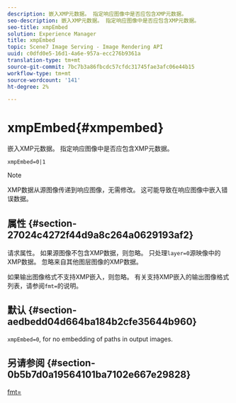 ```yaml
---
description: 嵌入XMP元数据。 指定响应图像中是否应包含XMP元数据。
seo-description: 嵌入XMP元数据。 指定响应图像中是否应包含XMP元数据。
seo-title: xmpEmbed
solution: Experience Manager
title: xmpEmbed
topic: Scene7 Image Serving - Image Rendering API
uuid: c0dfd0e5-16d1-4a6e-957a-ecc276b9361a
translation-type: tm+mt
source-git-commit: 7bc7b3a86fbcdc57cfdc31745fae3afc06e44b15
workflow-type: tm+mt
source-wordcount: '141'
ht-degree: 2%

---
```



# xmpEmbed{#xmpembed}

嵌入XMP元数据。 指定响应图像中是否应包含XMP元数据。

`xmpEmbed=0|1`

>[!NOTE]
>
>XMP数据从源图像传递到响应图像，无需修改。 这可能导致在响应图像中嵌入错误数据。

## 属性 {#section-27024c4272f44d9a8c264a0629193af2}

请求属性。 如果源图像不包含XMP数据，则忽略。 只处理`layer=0`源映像中的XMP数据。 忽略来自其他图层图像的XMP数据。

如果输出图像格式不支持XMP嵌入，则忽略。 有关支持XMP嵌入的输出图像格式列表，请参阅`fmt=`的说明。

## 默认 {#section-aedbedd04d664ba184b2cfe35644b960}

`xmpEmbed=0`, for no embedding of paths in output images.

## 另请参阅 {#section-0b5b7d0a19564101ba7102e667e29828}

[fmt=](../../../../../is-api/http-ref/image-serving-api-ref/c-http-protocol-reference/c-command-reference/r-is-http-fmt.md#reference-cdf10043423b45ba9fe15157fb3ae37a)
